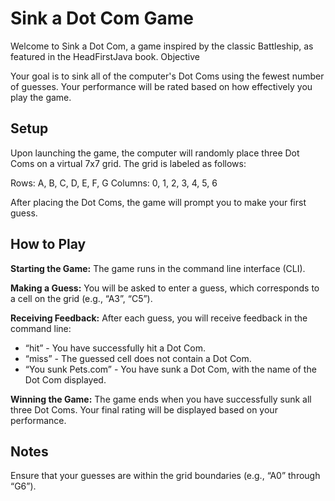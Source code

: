 # Sink a Dot Com Game

Welcome to Sink a Dot Com, a game inspired by the classic Battleship, as featured in the HeadFirstJava book.
Objective

Your goal is to sink all of the computer's Dot Coms using the fewest number of guesses. Your performance will be rated based on how effectively you play the game.

## Setup
Upon launching the game, the computer will randomly place three Dot Coms on a virtual 7x7 grid. The grid is labeled as follows:

Rows: A, B, C, D, E, F, G
Columns: 0, 1, 2, 3, 4, 5, 6

After placing the Dot Coms, the game will prompt you to make your first guess.

## How to Play

**Starting the Game:** The game runs in the command line interface (CLI).

**Making a Guess:** You will be asked to enter a guess, which corresponds to a cell on the grid (e.g., “A3”, “C5”).

**Receiving Feedback:** After each guess, you will receive feedback in the command line:
- “hit” - You have successfully hit a Dot Com.
- “miss” - The guessed cell does not contain a Dot Com.
- “You sunk Pets.com” - You have sunk a Dot Com, with the name of the Dot Com displayed.

**Winning the Game:** The game ends when you have successfully sunk all three Dot Coms. Your final rating will be displayed based on your performance.

## Notes

Ensure that your guesses are within the grid boundaries (e.g., “A0” through “G6”).
